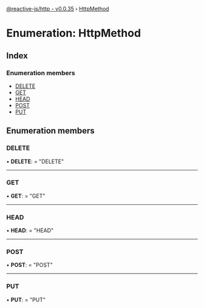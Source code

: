 [@reactive-js/http - v0.0.35](../README.md) › [HttpMethod](httpmethod.md)

# Enumeration: HttpMethod

## Index

### Enumeration members

* [DELETE](httpmethod.md#delete)
* [GET](httpmethod.md#get)
* [HEAD](httpmethod.md#head)
* [POST](httpmethod.md#post)
* [PUT](httpmethod.md#put)

## Enumeration members

###  DELETE

• **DELETE**: = "DELETE"

___

###  GET

• **GET**: = "GET"

___

###  HEAD

• **HEAD**: = "HEAD"

___

###  POST

• **POST**: = "POST"

___

###  PUT

• **PUT**: = "PUT"
